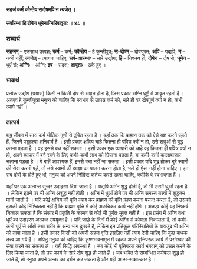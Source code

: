 #### सहजं कर्म कौन्तेय सदोषमपि न त्यजेत् ।
#### सर्वारम्भा हि दोषेण धूमेनाग्निरिवावृताः ॥ ४८ ॥

### शब्दार्थ

**सहजम्** – एकसाथ उत्पन्न; **कर्म** – कर्म; **कौन्तेय** – हे कुन्तीपुत्र; **स-दोषम्** – दोषयुक्त; **अपि** – यद्यपि; **न** – कभी नहीं; **त्यजेत्** – त्यागना चाहिए; **सर्व-आरम्भाः** – सारे उद्योग; **हि** – निश्चय ही; **दोषेण** – दोष से; **धूमेन** – धुएँ से; **अग्निः** – अग्नि; **इव** – सदृश; **आवृताः** – ढके हुए ।

### भावार्थ

प्रत्येक उद्योग (प्रयास) किसी न किसी दोष से आवृत होता है, जिस प्रकार अग्नि धुएँ से आवृत रहती है । अतएव हे कुन्तीपुत्र! मनुष्य को चाहिए कि स्वभाव से उत्पन्न कर्म को, भले ही वह दोषपूर्ण क्यों न हो, कभी त्यागे नहीं ।

### तात्पर्य

बद्ध जीवन में सारा कर्म भौतिक गुणों से दूषित रहता है । यहाँ तक कि ब्राह्मण तक को ऐसे यज्ञ करने पड़ते हैं, जिनमें पशुहत्या अनिवार्य है । इसी प्रकार क्षत्रिय चाहे कितना ही पवित्र क्यों न हो, उसे शत्रुओं से युद्ध करना पड़ता है । वह इससे बच नहीं सकता । इसी प्रकार एक व्यापारी को चाहे वह कितना ही पवित्र क्यों न हो, अपने व्यापार में बने रहने के लिए कभी-कभी लाभ को छिपाना पड़ता है, या कभी-कभी कालाबाजार चलाना पड़ता है । ये बातें आवश्यक हैं, इनसे बचा नहीं जा सकता । इसी प्रकार यदि शूद्र होकर बुरे स्वामी की सेवा करनी पड़े, तो उसे स्वामी की आज्ञा का पालन करना होता है, भले ही ऐसा नहीं होना चाहिए । इन सब दोषों के होते हुए भी, मनुष्य को अपने निर्दिष्ट कर्तव्य करते रहना चाहिए, क्योंकि वे स्वभावगत हैं ।

यहाँ पर एक अत्यन्त सुन्दर उदाहरण दिया जाता है । यद्यपि अग्नि शुद्ध होती है, तो भी उसमें धुआँ रहता है । लेकिन इतने पर भी अग्नि अशुद्ध नहीं होती । अग्नि में धुआँ होने पर भी अग्नि समस्त तत्त्वों में शुद्धतम मानी जाती है । यदि कोई क्षत्रिय की वृत्ति त्याग कर ब्राह्मण की वृत्ति ग्रहण करना पसन्द करता है, तो उसको इसकी कोई निश्चितता नहीं है कि ब्राह्मण वृत्ति में कोई अरुचिकर कार्य नहीं होंगे । अतएव कोई यह निष्कर्ष निकाल सकता है कि संसार में प्रकृति के कल्मष से कोई भी पूर्णतः मुक्त नहीं है । इस प्रसंग में अग्नि तथा धुएँ का उदाहरण अत्यन्त उपयुक्त है । यदि जाड़े के दिनों में कोई अग्नि से कोयला निकालता है, तो कभी-कभी धुएँ से आँखें तथा शरीर के अन्य भाग दुःखते हैं, लेकिन इन प्रतिकूल परिस्थितियों के बावजूद भी अग्नि को तापा जाता है । इसी प्रकार किसी को अपनी सहज वृत्ति इसलिए नहीं त्याग देनी चाहिए कि कुछ बाधक तत्त्व आ गये हैं । अपितु मनुष्य को चाहिए कि कृष्णभावनामृत में रहकर अपने वृत्तिपरक कार्य से परमेश्वर की सेवा करने का संकल्प ले । यही सिद्धि अवस्था है । जब कोई भी वृत्तिपरक कार्य भगवान् को प्रसन्न करने के लिए किया जाता है, तो उस कार्य के सारे दोष शुद्ध हो जाते हैं । जब भक्ति से सम्बन्धित कर्मफल शुद्ध हो जाते हैं, तो मनुष्य अपने अन्तर का दर्शन कर सकता है और यही आत्म-साक्षात्कार है ।